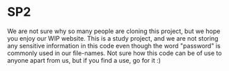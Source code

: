 # SP2
We are not sure why so many people are cloning this project, but we hope you enjoy our WIP website.
This is a study project, and we are not storing any sensitive information in this code even though the word "password" is commonly used in our file-names.
Not sure how this code can be of use to anyone apart from us, but if you find a use, go for it :)

